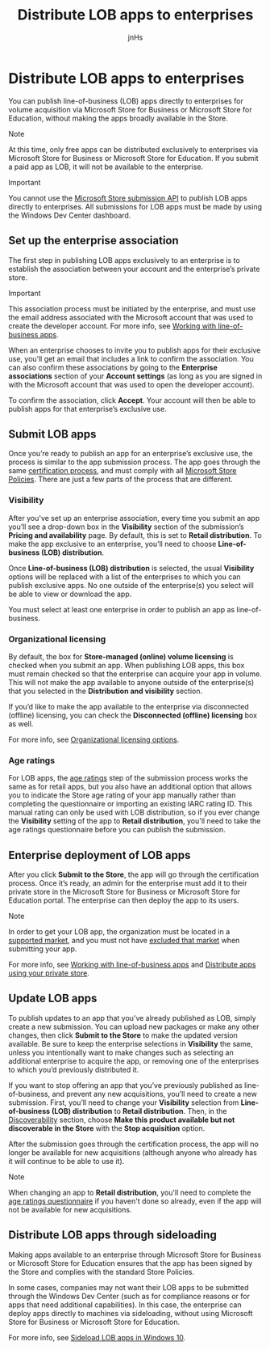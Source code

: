 ﻿---
author: jnHs
Description: You can publish line-of-business (LOB) apps directly to enterprises for volume acquisition via the Microsoft Store for Business or Microsoft Store for Education, without making the apps broadly available in the Store.
title: Distribute LOB apps to enterprises
ms.assetid: 2050126E-CE49-4DE3-AC2B-A572AC895158
ms.author: wdg-dev-content
ms.date: 03/28/2018
ms.topic: article
ms.prod: windows
ms.technology: uwp
keywords: windows 10, uwp, lob, line-of-business, enterprise apps, store for business, store for education, enterprise
ms.localizationpriority: high
---

# Distribute LOB apps to enterprises


You can publish line-of-business (LOB) apps directly to enterprises for volume acquisition via Microsoft Store for Business or Microsoft Store for Education, without making the apps broadly available in the Store.

> [!NOTE]
> At this time, only free apps can be distributed exclusively to enterprises via Microsoft Store for Business or Microsoft Store for Education. If you submit a paid app as LOB, it will not be available to the enterprise. 

> [!IMPORTANT]
> You cannot use the [Microsoft Store submission API](../monetize/create-and-manage-submissions-using-windows-store-services.md) to publish LOB apps directly to enterprises. All submissions for LOB apps must be made by using the Windows Dev Center dashboard.


## Set up the enterprise association

The first step in publishing LOB apps exclusively to an enterprise is to establish the association between your account and the enterprise’s private store.

> [!IMPORTANT]
> This association process must be initiated by the enterprise, and must use the email address associated with the Microsoft account that was used to create the developer account. For more info, see [Working with line-of-business apps](http://go.microsoft.com/fwlink/p/?LinkId=698846).

When an enterprise chooses to invite you to publish apps for their exclusive use, you’ll get an email that includes a link to confirm the association. You can also confirm these associations by going to the **Enterprise associations** section of your **Account settings** (as long as you are signed in with the Microsoft account that was used to open the developer account).

To confirm the association, click **Accept**. Your account will then be able to publish apps for that enterprise’s exclusive use.


## Submit LOB apps

Once you’re ready to publish an app for an enterprise’s exclusive use, the process is similar to the app submission process. The app goes through the same [certification process](the-app-certification-process.md), and must comply with all [Microsoft Store Policies](https://msdn.microsoft.com/library/windows/apps/dn764944). There are just a few parts of the process that are different.


### Visibility

After you've set up an enterprise association, every time you submit an app you’ll see a drop-down box in the **Visibility** section of the submission’s **Pricing and availability** page. By default, this is set to **Retail distribution**. To make the app exclusive to an enterprise, you’ll need to choose **Line-of-business (LOB) distribution**.

Once **Line-of-business (LOB) distribution** is selected, the usual **Visibility** options will be replaced with a list of the enterprises to which you can publish exclusive apps. No one outside of the enterprise(s) you select will be able to view or download the app.

You must select at least one enterprise in order to publish an app as line-of-business.

<span id="organizational" />

### Organizational licensing

By default, the box for **Store-managed (online) volume licensing** is checked when you submit an app. When publishing LOB apps, this box must remain checked so that the enterprise can acquire your app in volume. This will not make the app available to anyone outside of the enterprise(s) that you selected in the **Distribution and visibility** section.

If you’d like to make the app available to the enterprise via disconnected (offline) licensing, you can check the **Disconnected (offline) licensing** box as well.

For more info, see [Organizational licensing options](organizational-licensing.md).


### Age ratings

For LOB apps, the [age ratings](age-ratings.md) step of the submission process works the same as for retail apps, but you also have an additional option that allows you to indicate the Store age rating of your app manually rather than completing the questionnaire or importing an existing IARC rating ID. This manual rating can only be used with LOB distribution, so if you ever change the **Visibility** setting of the app to **Retail distribution**, you'll need to take the age ratings questionnaire before you can publish the submission.


## Enterprise deployment of LOB apps

After you click **Submit to the Store**, the app will go through the certification process. Once it’s ready, an admin for the enterprise must add it to their private store in the Microsoft Store for Business or Microsoft Store for Education portal. The enterprise can then deploy the app to its users.

> [!NOTE]
> In order to get your LOB app, the organization must be located in a [supported market](https://technet.microsoft.com/itpro/windows/whats-new/windows-store-for-business-overview#supported-markets), and you must not have [excluded that market](define-pricing-and-market-selection.md) when submitting your app. 

For more info, see [Working with line-of-business apps](http://go.microsoft.com/fwlink/p/?LinkId=698846) and [Distribute apps using your private store](http://go.microsoft.com/fwlink/p/?LinkId=698847).


## Update LOB apps

To publish updates to an app that you’ve already published as LOB, simply create a new submission. You can upload new packages or make any other changes, then click **Submit to the Store** to make the updated version available. Be sure to keep the enterprise selections in **Visibility** the same, unless you intentionally want to make changes such as selecting an additional enterprise to acquire the app, or removing one of the enterprises to which you’d previously distributed it.

If you want to stop offering an app that you’ve previously published as line-of-business, and prevent any new acquisitions, you’ll need to create a new submission. First, you’ll need to change your **Visibility** selection from **Line-of-business (LOB) distribution** to **Retail distribution**. Then, in the [Discoverability](choose-visibility-options.md#discoverability) section, choose **Make this product available but not discoverable in the Store** with the **Stop acquisition** option.

After the submission goes through the certification process, the app will no longer be available for new acquisitions (although anyone who already has it will continue to be able to use it).

> [!NOTE]
> When changing an app to **Retail distribution**, you'll need to complete the [age ratings questionnaire](age-ratings.md) if you haven't done so already, even if the app will not be available for new acquisitions.


## Distribute LOB apps through sideloading

Making apps available to an enterprise through Microsoft Store for Business or Microsoft Store for Education ensures that the app has been signed by the Store and complies with the standard Store Policies.

In some cases, companies may not want their LOB apps to be submitted through the Windows Dev Center (such as for compliance reasons or for apps that need additional capabilities). In this case, the enterprise can deploy apps directly to machines via sideloading, without using Microsoft Store for Business or Microsoft Store for Education.

For more info, see [Sideload LOB apps in Windows 10](http://go.microsoft.com/fwlink/p/?LinkId=623433).

 

 




